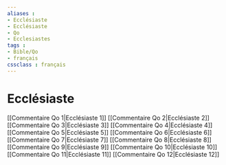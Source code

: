 ```yaml
---
aliases : 
- Ecclésiaste
- Ecclésiaste
- Qo
- Ecclesiastes
tags : 
- Bible/Qo
- français
cssclass : français
---
```


# Ecclésiaste

[[Commentaire Qo 1|Ecclésiaste 1]]
[[Commentaire Qo 2|Ecclésiaste 2]]
[[Commentaire Qo 3|Ecclésiaste 3]]
[[Commentaire Qo 4|Ecclésiaste 4]]
[[Commentaire Qo 5|Ecclésiaste 5]]
[[Commentaire Qo 6|Ecclésiaste 6]]
[[Commentaire Qo 7|Ecclésiaste 7]]
[[Commentaire Qo 8|Ecclésiaste 8]]
[[Commentaire Qo 9|Ecclésiaste 9]]
[[Commentaire Qo 10|Ecclésiaste 10]]
[[Commentaire Qo 11|Ecclésiaste 11]]
[[Commentaire Qo 12|Ecclésiaste 12]]
